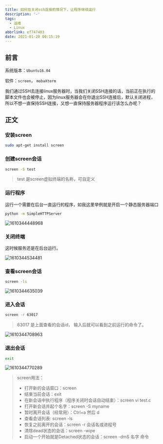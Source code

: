 ```yaml
---
title: 如何在关闭ssh连接的情况下，让程序继续运行
description: '-'
tags:
  - 运维
  - Linux
abbrlink: ef747403
date: 2021-01-20 00:15:19
---
```




## 前言

系统版本：`Ubuntu16.04`

软件：`screen`， `mobaXterm`

我们通过SSH去连接linux服务器时，当我们关闭SSH连接的话，当前正在执行的脚本文件也会被停止，因为linux服务器会在你退出SSH连接后，默认关闭进程，所以不想一直保持SSH连接，又想一直保持服务器程序运行该怎么办呢？



## 正文

### 安装screen

```bash
sudo apt-get install screen 
```

### 创建screen会话

```bash
screen -S test
```

> test 是screen虚拟终端的名称，可自定义

### 运行程序

运行一个需要在后台一直运行的程序，如我这里举例就是开启一个静态服务器端口

```bash
python -m SimpleHTTPServer
```

![1610344448968](assets/如何在关闭ssh连接的情况下，让程序继续运行/1610344448968.png)

### 关闭终端

这时候服务还是在后台运行。

![1610344534481](assets/如何在关闭ssh连接的情况下，让程序继续运行/1610344534481.png)

### 查看screen会话

```bash
screen -ls
```

![1610344635039](assets/如何在关闭ssh连接的情况下，让程序继续运行/1610344635039.png)

### 进入会话

```bash
screen -r 63017
```

> 63017 是上面查看的会话id， 输入后就可以看到之前运行的命令了。

![1610344708963](assets/如何在关闭ssh连接的情况下，让程序继续运行/1610344708963.png)

### 退出会话

```bash
exit
```

![1610344770289](assets/如何在关闭ssh连接的情况下，让程序继续运行/1610344770289.png)





> screen用法：
>
> - 打开新的会话窗口：screen
> - 结束当前会话：exit
> - 在新会话中执行程序（程序关闭时会话自动结束）：screen vi test.c
> - 打开新会话并起个名字：screen -S myname
> - 暂时离开会话（经常用）：Ctrl+a 然后 d
> - 查看会话列表: screen -ls
> - 恢复之前离开的会话：screen -r 会话名或进程号
> - 清除dead状态的会话：screen -wipe
> - 启动一个开始就是Detached状态的会话：screen -dmS 名字 命令

